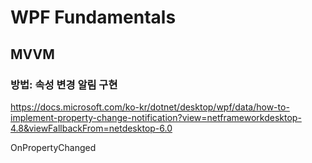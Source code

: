 # WPF Fundamentals




## MVVM

### 방법: 속성 변경 알림 구현

https://docs.microsoft.com/ko-kr/dotnet/desktop/wpf/data/how-to-implement-property-change-notification?view=netframeworkdesktop-4.8&viewFallbackFrom=netdesktop-6.0

OnPropertyChanged

